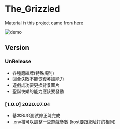 # The_Grizzled

Material in this project came from [here](https://boardgamegeek.com/boardgame/171668/grizzled)

![demo](demo.gif)

## Version

### UnRelease

- 各種磨練牌(特殊規則)
- 回合失敗不能恢復英雄能力
- 遊戲成功要更換背景圖片
- 聖誕快樂的能力應該要發動

### [1.0.0] 2020.07.04

- 基本BUG測試修正與完成  
- .env檔可以調整一些遊戲參數 (host要跟網址打的相同)
